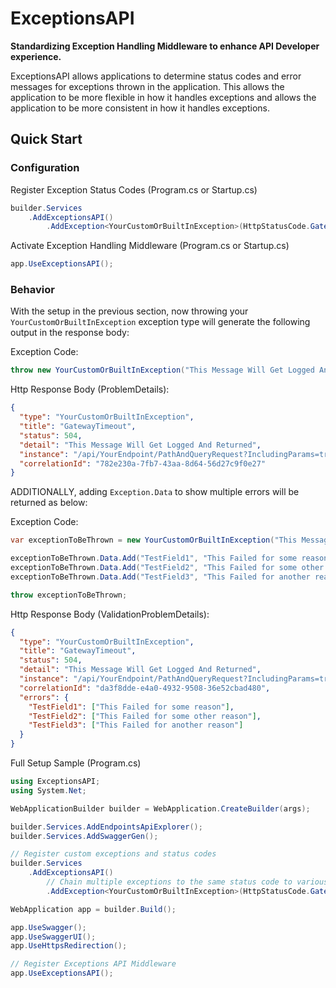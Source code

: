 # ExceptionsAPI

**Standardizing Exception Handling Middleware to enhance API Developer experience.**

ExceptionsAPI allows applications to determine status codes and error messages for exceptions thrown in the application. This allows the application to be more flexible in how it handles exceptions and allows the application to be more consistent in how it handles exceptions.

## Quick Start

### Configuration

Register Exception Status Codes (Program.cs or Startup.cs)

```csharp
builder.Services
    .AddExceptionsAPI()
        .AddException<YourCustomOrBuiltInException>(HttpStatusCode.GatewayTimeout);
```

Activate Exception Handling Middleware (Program.cs or Startup.cs)

```csharp
app.UseExceptionsAPI();
```

### Behavior

With the setup in the previous section, now throwing your `YourCustomOrBuiltInException` exception type will generate the following output in the response body:

Exception Code:

```csharp
throw new YourCustomOrBuiltInException("This Message Will Get Logged And Returned");
```

Http Response Body (ProblemDetails):

```json
{
  "type": "YourCustomOrBuiltInException",
  "title": "GatewayTimeout",
  "status": 504,
  "detail": "This Message Will Get Logged And Returned",
  "instance": "/api/YourEndpoint/PathAndQueryRequest?IncludingParams=true",
  "correlationId": "782e230a-7fb7-43aa-8d64-56d27c9f0e27"
}
```

ADDITIONALLY, adding `Exception.Data` to show multiple errors will be returned as below:

Exception Code:

```csharp
var exceptionToBeThrown = new YourCustomOrBuiltInException("This Message Will Get Logged And Returned");

exceptionToBeThrown.Data.Add("TestField1", "This Failed for some reason");
exceptionToBeThrown.Data.Add("TestField2", "This Failed for some other reason");
exceptionToBeThrown.Data.Add("TestField3", "This Failed for another reason");

throw exceptionToBeThrown;
```

Http Response Body (ValidationProblemDetails):

```json
{
  "type": "YourCustomOrBuiltInException",
  "title": "GatewayTimeout",
  "status": 504,
  "detail": "This Message Will Get Logged And Returned",
  "instance": "/api/YourEndpoint/PathAndQueryRequest?IncludingParams=true",
  "correlationId": "da3f8dde-e4a0-4932-9508-36e52cbad480",
  "errors": {
    "TestField1": ["This Failed for some reason"],
    "TestField2": ["This Failed for some other reason"],
    "TestField3": ["This Failed for another reason"]
  }
}
```

Full Setup Sample (Program.cs)

```csharp
using ExceptionsAPI;
using System.Net;

WebApplicationBuilder builder = WebApplication.CreateBuilder(args);

builder.Services.AddEndpointsApiExplorer();
builder.Services.AddSwaggerGen();

// Register custom exceptions and status codes
builder.Services
    .AddExceptionsAPI()
        // Chain multiple exceptions to the same status code to various status codes
        .AddException<YourCustomOrBuiltInException>(HttpStatusCode.GatewayTimeout);

WebApplication app = builder.Build();

app.UseSwagger();
app.UseSwaggerUI();
app.UseHttpsRedirection();

// Register Exceptions API Middleware
app.UseExceptionsAPI();
```
